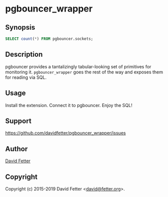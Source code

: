 pgbouncer_wrapper
=================

Synopsis
--------

  ```sql
  SELECT count(*) FROM pgbouncer.sockets;
  ```

Description
-----------

  pgbouncer provides a tantalizingly tabular-looking set of primitives for
  monitoring it. `pgbouncer_wrapper` goes the rest of the way and exposes them
  for reading via SQL.

Usage
-----

  Install the extension. Connect it to pgbouncer. Enjoy the SQL!

Support
-------

  https://github.com/davidfetter/pgbouncer_wrapper/issues

Author
------

  [David Fetter](mailto:david@fetter.org)

Copyright
---------

  Copyright (c) 2015-2019 David Fetter &lt;david@fetter.org&gt;.
